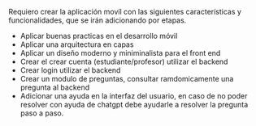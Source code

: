 Requiero crear la aplicación movíl con las siguientes características y funcionalidades, que se irán adicionando por etapas.
- Aplicar buenas practicas en el desarrollo móvil
- Aplicar una arquitectura en capas
- Aplicar un diseño moderno y miniminalista para el front end
- Crear el crear cuenta (estudiante/profesor) utilizar el backend
- Crear login utilizar el backend
- Crear un modulo de preguntas, consultar ramdomicamente una pregunta al backend
- Adicionar una ayuda en la interfaz del usuario, en caso de no poder resolver con ayuda de chatgpt debe ayudarle a resolver la pregunta paso a paso.
 